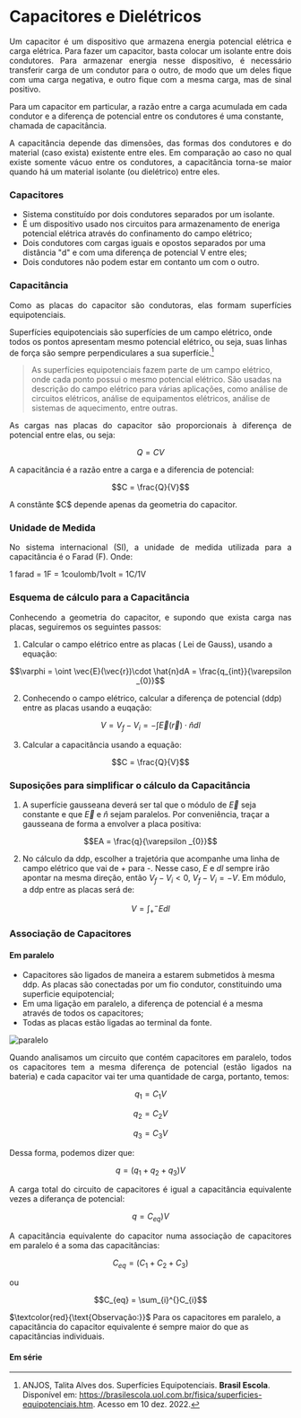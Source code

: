 # Capacitores e Dielétricos

  <p align="justify">
  Um capacitor é um dispositivo que armazena energia potencial elétrica e carga elétrica. Para fazer um capacitor, basta colocar um isolante entre dois condutores. Para armazenar energia nesse dispositivo, é necessário transferir carga de um condutor para o outro, de modo que um deles fique com uma carga negativa, e outro fique com a mesma carga, mas de sinal positivo. 
  </p>

  
  Para um capacitor em particular, a razão entre a carga acumulada em cada condutor e a diferença de potencial entre os condutores é uma constante, chamada de capacitância.
  </p>
  
  <p align="justify">
  A capacitância depende das dimensões, das formas dos condutores e do material (caso exista) existente entre eles. Em comparação ao caso no qual existe somente vácuo entre os condutores, a capacitância torna-se maior quando há um material isolante (ou dielétrico) entre eles.
  </p>
 
 ### Capacitores
 
  * Sistema constituído por dois condutores separados por um isolante.
  * É um dispositivo usado nos circuitos para armazenamento de eneriga potencial elétrica através do confinamento do campo elétrico;
  * Dois condutores com cargas iguais e opostos separados por uma distância "d" e com uma diferença de potencial V entre eles;
  * Dois condutores não podem estar em contanto um com o outro.


### Capacitância

  <p align="justify">
  Como as placas do capacitor são condutoras, elas formam superfícies equipotenciais.
  </p>
  
  Superfícies equipotenciais são superfícies de um campo elétrico, onde todos os pontos apresentam mesmo potencial elétrico, ou seja, suas linhas de força são sempre perpendiculares a sua superfície.[^1]
  
  
[^1]: ANJOS, Talita Alves dos. Superfícies Equipotenciais. **Brasil Escola**. Disponível em: https://brasilescola.uol.com.br/fisica/superficies-equipotenciais.htm. Acesso em 10 dez. 2022.

  >  As superfícies equipotenciais fazem parte de um campo elétrico, onde cada ponto possui o mesmo potencial elétrico. São usadas na descrição do campo elétrico para várias aplicações, como análise de circuitos elétricos, análise de equipamentos elétricos, análise de sistemas de aquecimento, entre outras. 
  
  <p align="justify">
  As cargas nas placas do capacitor são proporcionais à diferença de potencial entre elas, ou seja:
  </p>
  
  $$Q = CV$$
  
  <p align="justify">
  A capacitância é a razão entre a carga e a diferencia de potencial:
  </p>
  
  $$C = \frac{Q}{V}$$

  <p align="justify">
  A constânte $C$ depende apenas da geometria do capacitor.
  </p>
  
 ### Unidade de Medida
 
  <p align="justify">
  No sistema internacional (SI), a unidade de medida utilizada para a capacitância é o Farad (F). Onde:
  </p>
  
  1 farad = 1F = 1coulomb/1volt = 1C/1V
  
  ### Esquema de cálculo para a Capacitância
  
   <p align="justify">
  Conhecendo a geometria do capacitor, e supondo que exista carga nas placas, seguiremos os seguintes passos: 
  
  1. Calcular o campo elétrico entre as placas ( Lei de Gauss), usando a equação:

$$\varphi = \oint \vec{E}(\vec{r})\cdot \hat{n}dA = \frac{q_{int}}{\varepsilon _{0}}$$
  
  2. Conhecendo o campo elétrico, calcular a diferença de potencial (ddp) entre as placas usando a euqação:
  
$$V = V_{f} - V_{i} = -\int \vec{E}(\vec{r})\cdot \hat{n}dl$$
  
  3. Calcular a capacitância usando a equação:
  
$$C = \frac{Q}{V}$$
  
### Suposições para simplificar o cálculo da Capacitância
  
  1. A superfície gausseana deverá ser tal que o módulo de $\vec{E}$ seja constante e que $\vec{E}$ e $\hat{n}$ sejam paralelos. Por conveniência, traçar a gausseana de forma a envolver a placa positiva: 
  
$$EA = \frac{q}{\varepsilon _{0}}$$
  
  2. No cálculo da ddp, escolher a trajetória que acompanhe uma linha de campo elétrico que vai de + para -. Nesse caso, $E$ e $dl$ sempre irão apontar na mesma direção, então $V_{f}-V_{i} < 0$, $V_{f}-V_{i} = -V$. Em módulo, a ddp entre as placas será de:
  
$$V = \int_{+}^{-}Edl$$
  
### Associação de Capacitores
#### Em paralelo

  * Capacitores são ligados de maneira a estarem submetidos à mesma ddp. As placas são conectadas por um fio condutor, constituindo uma superficie equipotencial;
  * Em uma ligação em paralelo, a diferença de potencial é a mesma através de todos os capacitores;
  * Todas as placas estão ligadas ao terminal da fonte.
  
  ![paralelo](https://user-images.githubusercontent.com/118854908/206874026-4fff8786-4e09-45a2-a7eb-4d370dfaf819.PNG)
  
  <p align="justify">
  Quando analisamos um circuito que contém capacitores em paralelo, todos os capacitores tem a mesma diferença de potencial (estão ligados na bateria) e cada capacitor vai ter uma quantidade de carga, portanto, temos:
  </p>
  
$$q_{1} = C_{1}V$$

$$q_{2} = C_{2}V$$

$$q_{3} = C_{3}V$$
  
  <p align="justify">
  Dessa forma, podemos dizer que:
  </p>
  
$$q = (q_{1} + q_{2} + q_{3})V$$

  <p align="justify">
  A carga total do circuito de capacitores é igual a capacitância equivalente vezes a diferança de potencial:
  </p>
  
$$q = C_{eq})V$$
  
  <p align="justify">
  A capacitância equivalente do capacitor numa associação de capacitores em paralelo é a soma das capacitâncias:
  </p>
  
$$C_{eq} = (C_{1} + C_{2} + C_{3})$$

  <p align="justify">
  ou
  </p>

$$C_{eq} = \sum_{i}^{}C_{i}$$

  $\textcolor{red}{\text{Observação:}}$ Para os capacitores em paralelo, a capacitância do capacitor equivalente é sempre maior do que as capacitâncias individuais.

#### Em série
